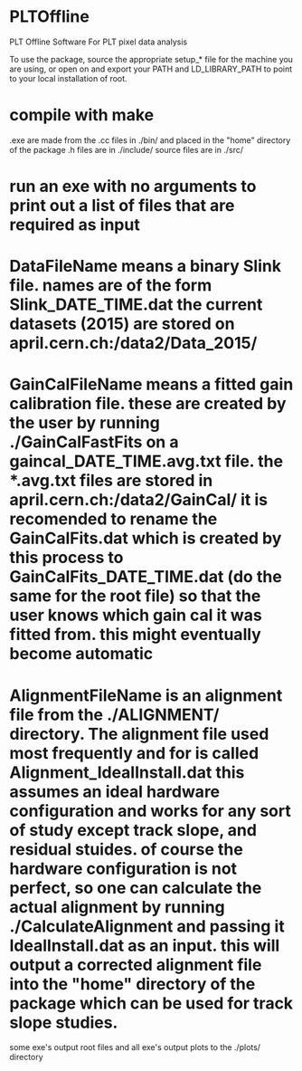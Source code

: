 # PLTOffline
PLT Offline Software
For PLT pixel data analysis

To use the package, source the appropriate setup_* file for the machine you are using, or open on and export your PATH
and LD_LIBRARY_PATH to point to your local installation of root. 

# compile with make
.exe are made from the .cc files in ./bin/ and placed in the "home" directory of the package
.h files are in ./include/
source files are in ./src/

# run an exe with no arguments to print out a list of files that are required as input
# DataFileName means a binary Slink file. names are of the form Slink_DATE_TIME.dat the current datasets (2015) are stored on april.cern.ch:/data2/Data_2015/
# GainCalFileName means a fitted gain calibration file. these are created by the user by running ./GainCalFastFits on a gaincal_DATE_TIME.avg.txt file.  the *.avg.txt files are stored in april.cern.ch:/data2/GainCal/  it is recomended to rename the GainCalFits.dat which is created by this process to GainCalFits_DATE_TIME.dat (do the same for the root file) so that the user knows which gain cal it was fitted from.  this might eventually become automatic
# AlignmentFileName is an alignment file from the ./ALIGNMENT/ directory.  The alignment file used most frequently and for is called Alignment_IdealInstall.dat this assumes an ideal hardware configuration and works for any sort of study except track slope, and residual stuides. of course the hardware configuration is not perfect, so one can calculate the actual alignment by running ./CalculateAlignment and passing it IdealInstall.dat as an input. this will output a corrected alignment file into the "home" directory of the package which can be used for track slope studies.
  
some exe's output root files and all exe's output plots to the ./plots/ directory


